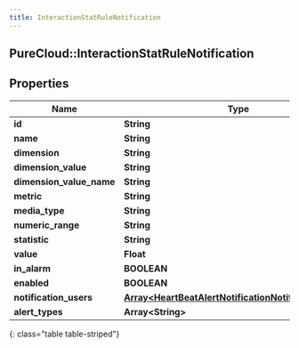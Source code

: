 ```yaml
---
title: InteractionStatRuleNotification
---
```

## PureCloud::InteractionStatRuleNotification

## Properties

|Name | Type | Description | Notes|
|------------ | ------------- | ------------- | -------------|
| **id** | **String** |  | [optional] |
| **name** | **String** |  | [optional] |
| **dimension** | **String** |  | [optional] |
| **dimension_value** | **String** |  | [optional] |
| **dimension_value_name** | **String** |  | [optional] |
| **metric** | **String** |  | [optional] |
| **media_type** | **String** |  | [optional] |
| **numeric_range** | **String** |  | [optional] |
| **statistic** | **String** |  | [optional] |
| **value** | **Float** |  | [optional] |
| **in_alarm** | **BOOLEAN** |  | [optional] |
| **enabled** | **BOOLEAN** |  | [optional] |
| **notification_users** | [**Array&lt;HeartBeatAlertNotificationNotificationUsers&gt;**](HeartBeatAlertNotificationNotificationUsers.html) |  | [optional] |
| **alert_types** | **Array&lt;String&gt;** |  | [optional] |
{: class="table table-striped"}


